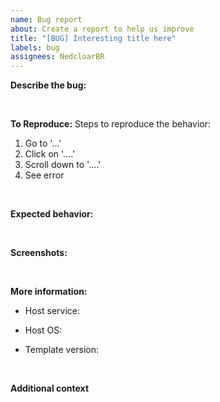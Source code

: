 ```yaml
---
name: Bug report
about: Create a report to help us improve
title: "[BUG] Interesting title here"
labels: bug
assignees: NedcloarBR
---
```


**Describe the bug:**

<!-- A clear and concise description of what the bug is. -->

<br>

**To Reproduce:**
Steps to reproduce the behavior:

1. Go to '...'
2. Click on '....'
3. Scroll down to '....'
4. See error

<br>

**Expected behavior:**

<!-- A clear and concise description of what you expected to happen. -->

<br>

**Screenshots:**

<!-- If applicable, add screenshots to help explain your problem. -->

<br>

**More information:**

- Host service:
<!-- e.g. heroku, glitch, repl.it, discloud, etc... If you dont use a service you can skip this -->
- Host OS:
<!-- e.g. windows, linux, ubuntu, etc... -->
- Template version:
<!-- e.g. 1.0.0/1.2.1 -->

<br>

**Additional context**

<!-- Add any other context about the problem here. -->

<!-- Don't delete below this -->

<br><br>
